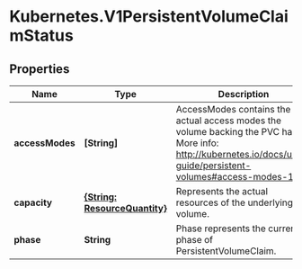 # Kubernetes.V1PersistentVolumeClaimStatus

## Properties
Name | Type | Description | Notes
------------ | ------------- | ------------- | -------------
**accessModes** | **[String]** | AccessModes contains the actual access modes the volume backing the PVC has. More info: http://kubernetes.io/docs/user-guide/persistent-volumes#access-modes-1 | [optional] 
**capacity** | [**{String: ResourceQuantity}**](ResourceQuantity.md) | Represents the actual resources of the underlying volume. | [optional] 
**phase** | **String** | Phase represents the current phase of PersistentVolumeClaim. | [optional] 


